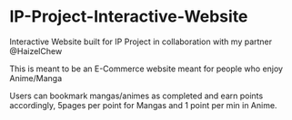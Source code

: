 # IP-Project-Interactive-Website

Interactive Website built for IP Project in collaboration with my partner
@HaizelChew

This is meant to be an E-Commerce website meant for people who enjoy Anime/Manga

Users can bookmark mangas/animes as completed and earn points accordingly, 5pages per point for Mangas and 1 point per min in Anime.


